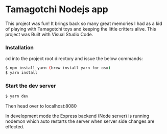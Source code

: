 # Tamagotchi Nodejs app
This project was fun! It brings back so many great memories I had as a kid of playing with Tamagotchi toys and keeping the little critters alive. This project was Built with Visual Studio Code.

### Installation
cd into the project root directory and issue the below commands:

```sh
$ npm install yarn (brew install yarn for osx)
$ yarn install
```

### Start the dev server
```sh
$ yarn dev
```
Then head over to localhost:8080

In development mode the Express backend (Node server) is running nodemon which auto restarts the server when server side changes are effected.